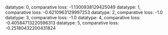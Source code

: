 datatype: 0, comparative loss: -1.1300938129425049
datatype: 1, comparative loss: -0.6210963129997253
datatype: 2, comparative loss: -1.0
datatype: 3, comparative loss: -1.0
datatype: 4, comparative loss: -0.40584713220596313
datatype: 5, comparative loss: -0.25180432200431824